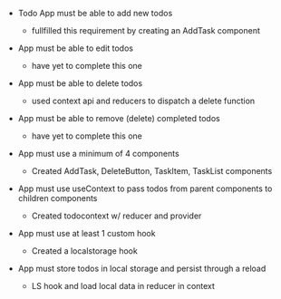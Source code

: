 -   Todo App must be able to add new todos
    -   fullfilled this requirement by creating an AddTask component
-   App must be able to edit todos

    -   have yet to complete this one

-   App must be able to delete todos

    -   used context api and reducers to dispatch a delete function

-   App must be able to remove (delete) completed todos
    -   have yet to complete this one
-   App must use a minimum of 4 components

    -   Created AddTask, DeleteButton, TaskItem, TaskList components

-   App must use useContext to pass todos from parent components to children components
    -   Created todocontext w/ reducer and provider
-   App must use at least 1 custom hook
    -   Created a localstorage hook
-   App must store todos in local storage and persist through a reload
    -   LS hook and load local data in reducer in context
